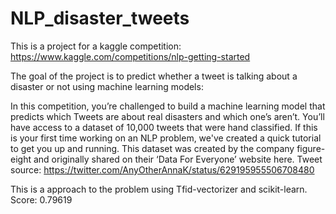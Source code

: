 # NLP_disaster_tweets
This is a project for a kaggle competition: https://www.kaggle.com/competitions/nlp-getting-started

The goal of the project is to predict whether a tweet is talking about a disaster or not using machine learning models:

In this competition, you’re challenged to build a machine learning model that predicts which Tweets are about real disasters and which one’s aren’t. You’ll have access to a dataset of 10,000 tweets that were hand classified. If this is your first time working on an NLP problem, we've created a quick tutorial to get you up and running.
This dataset was created by the company figure-eight and originally shared on their ‘Data For Everyone’ website here.
Tweet source: https://twitter.com/AnyOtherAnnaK/status/629195955506708480

This is a approach to the problem using Tfid-vectorizer and scikit-learn. Score: 0.79619
